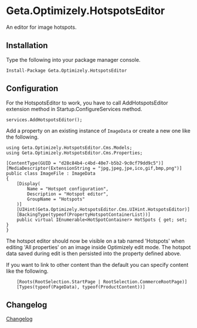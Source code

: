 # Geta.Optimizely.HotspotsEditor

An editor for image hotspots.

## Installation

Type the following into your package manager console.

```
Install-Package Geta.Optimizely.HotspotsEditor
```

## Configuration

For the HotspotsEditor to work, you have to call AddHotspotsEditor extension method in Startup.ConfigureServices method.

```
services.AddHotspotsEditor();
```

Add a property on an existing instance of `ImageData` or create a new one like the following.

```
using Geta.Optimizely.HotspotsEditor.Cms.Models;
using Geta.Optimizely.HotspotsEditor.Cms.Properties;

[ContentType(GUID = "d28c84b4-c4bd-40e7-b5b2-9c0cf79dd9c5")]
[MediaDescriptor(ExtensionString = "jpg,jpeg,jpe,ico,gif,bmp,png")]
public class ImageFile : ImageData
{
    [Display(
        Name = "Hotspot configuration",
        Description = "Hotspot editor",
        GroupName = "Hotspots"
    )]
    [UIHint(Geta.Optimizely.HotspotsEditor.Cms.UIHint.HotspotsEditor)]
    [BackingType(typeof(PropertyHotspotContainerList))]
    public virtual IEnumerable<HotSpotContainer> HotSpots { get; set; }
}
```

The hotspot editor should now be visible on a tab named 'Hotspots' when editing 'All properties' on an image inside Optimizely edit mode.
The hotspot data saved during edit is then persisted into the property defined above.

If you want to link to other content than the default you can specify content like the following.

```
    [Roots(RootSelection.StartPage | RootSelection.CommerceRootPage)]
    [Types(typeof(PageData), typeof(ProductContent))]
```

## Changelog

[Changelog](CHANGELOG.md)
